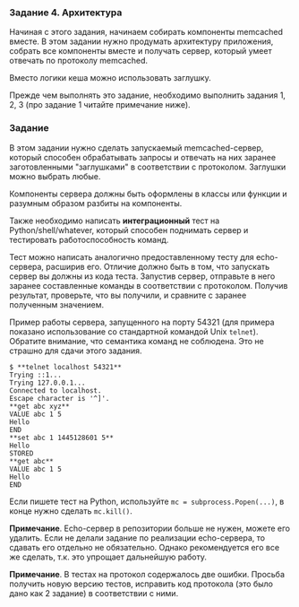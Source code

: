 ### Задание 4. Архитектура

Начиная с этого задания, начинаем собирать компоненты memcached вместе.
В этом задании нужно продумать архитектуру приложения, собрать все компоненты вместе и получать
сервер, который умеет отвечать по протоколу memcached.

Вместо логики кеша можно использовать заглушку.

Прежде чем выполнять это задание, необходимо выполнить задания 1, 2, 3 (про задание 1 читайте примечание ниже).

### Задание

В этом задании нужно сделать запускаемый memcached-сервер, который способен обрабатывать запросы и
отвечать на них заранее заготовленными "заглушками" в соответствии с протоколом.
Заглушки можно выбрать любые.

Компоненты сервера должны быть оформлены в классы или функции и разумным образом разбиты на компоненты.

Также необходимо написать **интеграционный** тест на Python/shell/whatever, который способен
поднимать сервер и тестировать работоспособность команд.

Тест можно написать аналогично предоставленному тесту для echo-сервера, расширив его. Отличие должно быть в том,
    что запускать сервер вы должны из кода теста.
Запустив сервер, отправьте в него заранее составленные команды в соответствии с протоколом.
Получив результат, проверьте, что вы получили, и сравните с заранее полученным значением.


Пример работы сервера, запущенного на порту 54321 (для примера показано использование со стандартной
        командой Unix `telnet`). Обратите внимание, что семантика команд не соблюдена. Это не
страшно для сдачи этого задания.

```
$ **telnet localhost 54321**
Trying ::1...
Trying 127.0.0.1...
Connected to localhost.
Escape character is '^]'.
**get abc xyz**
VALUE abc 1 5
Hello
END
**set abc 1 1445128601 5**
Hello
STORED
**get abc**
VALUE abc 1 5
Hello
END
```

Если пишете тест на Python, используйте `mc = subprocess.Popen(...)`, в конце нужно сделать
`mc.kill()`.


**Примечание**. Echo-сервер в репозитории больше не нужен, можете его удалить.
Если не делали задание по реализации echo-сервера, то сдавать его отдельно не обязательно. Однако
рекомендуется его все же сделать, т.к. это упрощает дальнейшую работу.

**Примечание**. В тестах на протокол содержалось две ошибки.
Просьба получить новую версию тестов, исправить код протокола (это было дано как 2 задание) в
соответствии с ними.
